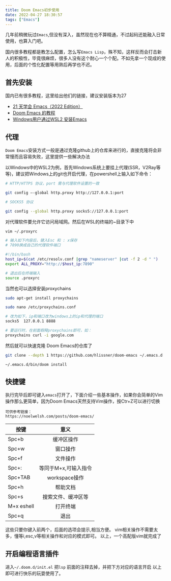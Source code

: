```yaml
---
title: Doom Emacs初步使用
date: 2022-04-27 18:30:57
tags: ["Emacs"]
---
```


几年前稍微玩过`Emacs`,但没有深入，虽然现在也不算精通，不过起码还能融入日常使用，也算入门吧。

<!--more-->
国内很多教程都是教怎么配置，怎么写`Emacs Lisp`，殊不知，这样反而会打击新人的积极性，毕竟很麻烦，很多人没有这个耐心一个个配。不如先拿一个现成的使用，后面的个性化配置等用熟后再学也不迟。

## 首先安装

国内已有很多教程，这里给出他们的链接，建议安装版本为27

- [21 天学会 Emacs（2022 Edition）](https://book.emacs-china.org/#org7522f55)
-  [Doom Emacs 的教程](https://github.com/hlissner/doom-emacs/blob/master/docs/getting_started.org)
- [Windows用户通过WSL2 安装Emacs](https://hkvim.com/post/windows-setup/)

## 代理

`Doom Emacs`安装方式一般是通过克隆github上的仓库来进行的，直接克隆将会非常慢而且容易失败，这里提供一些解决办法


以Windows中的WSL2为例，首先Windows系统上要挂上代理(SSR，V2Ray等等)，建议把Windows上的git也开启代理，在powershell上输入如下命令：

```bash
# HTTP/HTTPS 协议，port 需与代理软件设置的一致

git config –-global http.proxy http://127.0.0.1:port

# SOCKS5 协议

git config --global http.proxy socks5://127.0.0.1:port
```

对代理软件要允许它访问局域网。然后在WSL的终端的~目录下中

```bash
vim ~/.proxyrc

# 输入如下内容后，键入Esc 和 : x保存
# 7890换成自己的代理软件端口

#!/bin/bash
host_ip=$(cat /etc/resolv.conf |grep "nameserver" |cut -f 2 -d " ")
export ALL_PROXY="http://$host_ip:7890"

# 退出后在终端输入
source .proxyrc
```

当然也可以选择安装proxychains

```bash
sudo apt-get install proxychains

sudo nano /etc/proxychains.conf

# 改为如下，ip和端口改为windows上的ip和代理的端口
socks5  127.0.0.1 8888

# 要运行时，在前面假释proxychains即可，如：
proxychains curl -i google.com

```

然后就可以快速克隆 Doom Emacs的仓库了

```bash
git clone --depth 1 https://github.com/hlissner/doom-emacs ~/.emacs.d

~/.emacs.d/bin/doom install

```
## 快捷键

执行完毕后即可键入`emacs`打开了，下面介绍一些基本操作，如果你会简单的Vim操作那么更简单，因为Doom Emacs天然支持Vim操作，按Ctr+Z可以进行切换

```
可供参考链接：
https://noelwelsh.com/posts/doom-emacs/
```

按键|意义|
---|:--:|
Spc+b|缓冲区操作|
Spc+w|窗口操作|
Spc+f|文件操作|
Spc+:|等同于M+x,可输入指令|
Spc+TAB|workspace操作|
Spc+h|帮助文档|
Spc+s|搜索文件、缓冲区等|
M+x eshell|打开终端|
Spc+q|退出|

这些只要你键入前两个，后面的选项会提示,相当方便。
vim相关操作不需要太多，懂等i,esc,v等相关操作和对应的模式即可。
以上，一个高配版vim就完成了

## 开启编程语言插件

进入`~/.doom.d/init.el` 把`lsp` 前面的注释去掉，并把下方对应的语言开启
以上即可进行快乐的玩耍使用了。





